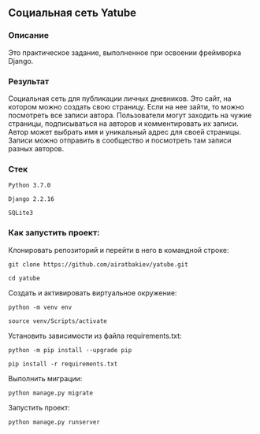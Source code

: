 ## Социальная сеть Yatube

### Описание

Это практическое задание, выполненное при освоении фреймворка Django.

### Результат

Cоциальная сеть для публикации личных дневников. Это сайт, на котором можно создать свою страницу. Если на нее зайти, то можно посмотреть все записи автора. Пользователи могут заходить на чужие страницы, подписываться на авторов и комментировать их записи. Автор может выбрать имя и уникальный адрес для своей страницы. Записи можно отправить в сообщество и посмотреть там записи разных авторов.

### Стек 

```
Python 3.7.0
```
```
Django 2.2.16
```
```
SQLite3
```

### Как запустить проект:

Клонировать репозиторий и перейти в него в командной строке:

```
git clone https://github.com/airatbakiev/yatube.git
```

```
cd yatube
```

Cоздать и активировать виртуальное окружение:

```
python -m venv env
```

```
source venv/Scripts/activate
```

Установить зависимости из файла requirements.txt:

```
python -m pip install --upgrade pip
```

```
pip install -r requirements.txt
```

Выполнить миграции:

```
python manage.py migrate
```

Запустить проект:

```
python manage.py runserver
```